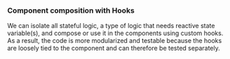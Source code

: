 ### Component composition with Hooks

We can isolate all stateful logic, a type of logic that needs reactive state variable(s), and compose or use it in the components using custom hooks. As a result, the code is more modularized and testable because the hooks are loosely tied to the component and can therefore be tested separately.
